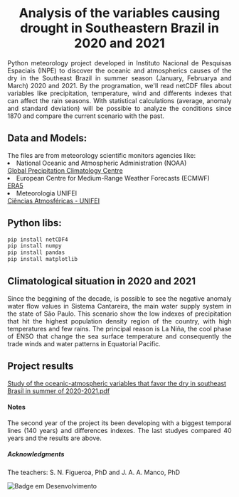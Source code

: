 <h1 align="center"> Analysis of the variables causing drought in Southeastern Brazil in 2020 and 2021 </h1>

<p align="justify"> 
Python meteorology project developed in Instituto Nacional de Pesquisas Espaciais (INPE) to discover the oceanic and atmospherics causes of the dry in the Southeast Brazil in summer season (January, Februarya and March) 2020 and 2021. By the programation, we'll read netCDF files about variables like precipitation, temperature, wind and differents indexes that can affect the rain seasons. With statistical calculations (average, anomaly and standard deviation) will be possible to analyze the conditions since 1870 and compare the current scenario with the past.
</p>


<h2> Data and Models: </h2>
  The files are from meteorology scientific monitors agencies like:
  <li> National Oceanic and Atmospheric Administration (NOAA) </li> 
  <a href="https://psl.noaa.gov/data/gridded/data.gpcc.html">Global Precipitation Climatology Centre</a>
  <li> European Centre for Medium-Range Weather Forecasts (ECMWF) </li>
  <a href="https://cds.climate.copernicus.eu/cdsapp#!/dataset/reanalysis-era5-single-levels?tab=form">ERA5</a>
  <li> Meteorologia UNIFEI </li>
  <a href="https://meteorologia.unifei.edu.br">Ciências Atmosféricas - UNIFEI</a>

<h2> Python libs: </h2>

```bash
pip install netCDF4
pip install numpy
pip install pandas
pip install matplotlib
```

<h2> Climatological situation in 2020 and 2021</h2>
<p align="justify"> 
Since the beggining of the decade, is possible to see the negative anomaly water flow values in Sistema Cantareira, the main water supply system in the state of São Paulo. This scenario show the low indexes of precipitation that hit the highest population density region of the country, with high temperatures and few rains. The principal reason is La Niña, the cool phase of ENSO that change the sea surface temperature and consequently the trade winds and water patterns in Equatorial Pacific.
</p>

  
 
 <h2> Project results </h2>
 
[Study of the oceanic-atmospheric variables that favor the dry in southeast Brasil in summer of 2020-2021.pdf](https://github.com/pedroogarcez/meteorology/files/10006859/PIBIC_Pedro_GArcez_Corrigido.pdf)

<h4> Notes </h4>
<p align='justify'> The second year of the project its been developing with a biggest temporal lines (140 years) and differences indexes. The last studyes compared 40 years and the results are above.  </p>


<h5> Acknowledgments </h5>
<p> The teachers: S. N. Figueroa, PhD and J. A. A. Manco, PhD </p>

![Badge em Desenvolvimento](http://img.shields.io/static/v1?label=STATUS&message=EM%20DESENVOLVIMENTO&color=GREEN&style=for-the-badge)
